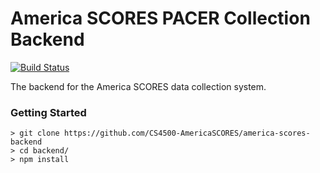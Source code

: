 # America SCORES PACER Collection Backend
[![Build Status](https://travis-ci.org/CS4500-AmericaSCORES/america-scores-backend.svg?branch=master)](https://travis-ci.org/CS4500-AmericaSCORES/america-scores-backend)

The backend for the America SCORES data collection system.

### Getting Started
~~~~
> git clone https://github.com/CS4500-AmericaSCORES/america-scores-backend
> cd backend/
> npm install
~~~~
